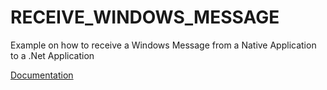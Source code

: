 
# RECEIVE_WINDOWS_MESSAGE

Example on how to receive a Windows Message from a Native Application to a .Net Application

[Documentation](./doc/src/index.md)

